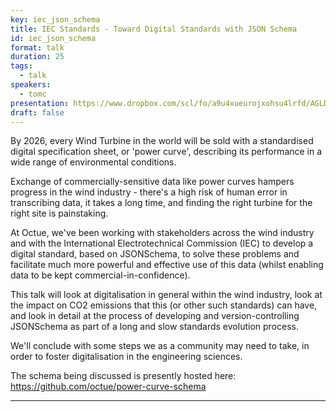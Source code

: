 ```yaml
---
key: iec_json_schema
title: IEC Standards - Toward Digital Standards with JSON Schema 
id: iec_json_schema
format: talk
duration: 25
tags:
  - talk
speakers:
  - tomc
presentation: https://www.dropbox.com/scl/fo/a9u4xueurojxohsu4lrfd/AGLD0oJPP6OK-Ved0eWSME8?dl=0&e=1&preview=iec-standards.pdf&rlkey=msisvkx4h50902qvc052z9v3m&st=0mh3slll
draft: false
---
```


By 2026, every Wind Turbine in the world will be sold with a standardised digital specification sheet, or 'power curve', describing its performance in a wide range of environmental conditions.

Exchange of commercially-sensitive data like power curves hampers progress in the wind industry - there's a high risk of human error in transcribing data, it takes a long time, and finding the right turbine for the right site is painstaking.

At Octue, we've been working with stakeholders across the wind industry and with the International Electrotechnical Commission (IEC) to develop a digital standard, based on JSONSchema, to solve these problems and facilitate much more powerful and effective use of this data (whilst enabling data to be kept commercial-in-confidence).

This talk will look at digitalisation in general within the wind industry, look at the impact on CO2 emissions that this (or other such standards) can have, and look in detail at the process of developing and version-controlling JSONSchema as part of a long and slow standards evolution process.

We'll conclude with some steps we as a community may need to take, in order to foster digitalisation in the engineering sciences.

The schema being discussed is presently hosted here:
https://github.com/octue/power-curve-schema

---
